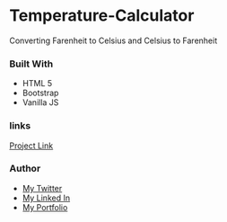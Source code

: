 # Temperature-Calculator
Converting Farenheit to Celsius and Celsius to Farenheit

### Built With
<ul>
  <li> HTML 5 </LI>
  <li> Bootstrap</li>
  <li> Vanilla JS </LI>
 </ul>
 
 ### links
 <a href = "https://kind-mcclintock-6508a6.netlify.app/"> Project Link </a>
 
 
 ### Author
 <ul>
  <li><a href = "https://twitter.com/home">My Twitter </a></li>
  <li><a href = "www.linkedin.com/in/salihu-abdulhamid-7bab04183">My Linked In </a></li>
  <li><a href = "https://infallible-pike-a0b433.netlify.app/">My Portfolio</a></li>
  </ul>
